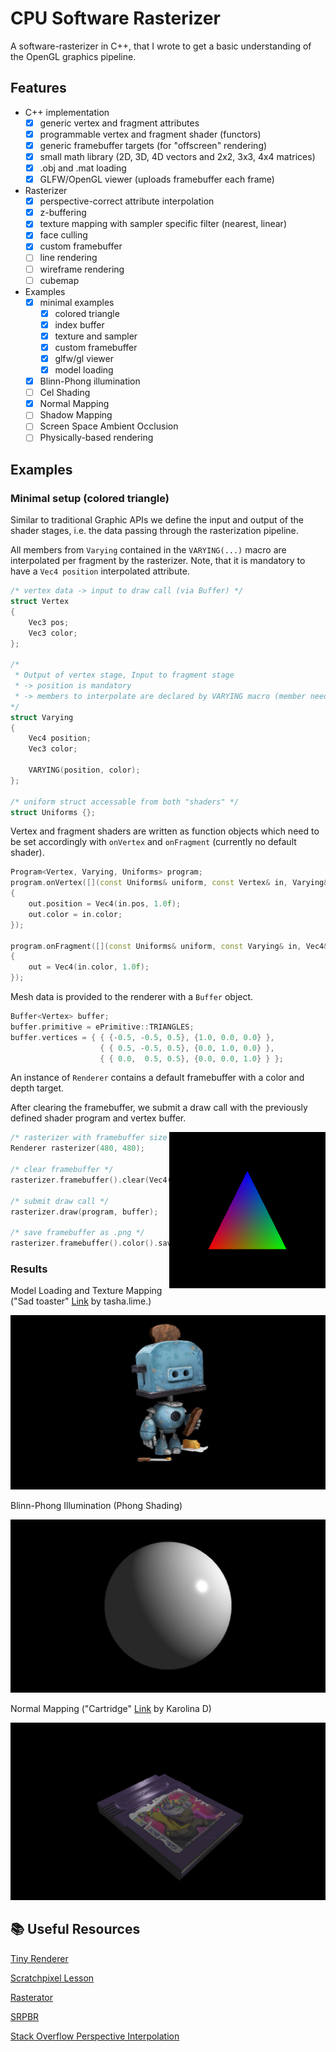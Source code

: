 # CPU Software Rasterizer

A software-rasterizer in C++, that I wrote to get a basic understanding of the OpenGL graphics pipeline.

## Features

- C++ implementation
  - [x] generic vertex and fragment attributes
  - [x] programmable vertex and fragment shader (functors)
  - [x] generic framebuffer targets (for "offscreen" rendering) 
  - [x] small math library (2D, 3D, 4D vectors and 2x2, 3x3, 4x4 matrices)
  - [x] .obj and .mat loading
  - [x] GLFW/OpenGL viewer (uploads framebuffer each frame)
- Rasterizer
  - [x] perspective-correct attribute interpolation
  - [x] z-buffering
  - [x] texture mapping with sampler specific filter (nearest, linear)
  - [x] face culling
  - [x] custom framebuffer
  - [ ] line rendering
  - [ ] wireframe rendering
  - [ ] cubemap
- Examples
  - [x] minimal examples
    - [x] colored triangle
    - [x] index buffer
    - [x] texture and sampler
    - [x] custom framebuffer
    - [x] glfw/gl viewer
    - [x] model loading
  - [x] Blinn-Phong illumination
  - [ ] Cel Shading
  - [x] Normal Mapping
  - [ ] Shadow Mapping
  - [ ] Screen Space Ambient Occlusion
  - [ ] Physically-based rendering     

## Examples

### Minimal setup (colored triangle)

Similar to traditional Graphic APIs we define the input and output of the shader stages, i.e. the data passing through the rasterization pipeline.

All members from `Varying` contained in the `VARYING(...)` macro are interpolated per fragment by the rasterizer.
Note, that it is mandatory to have a `Vec4 position` interpolated attribute.
```cpp
/* vertex data -> input to draw call (via Buffer) */
struct Vertex
{
    Vec3 pos;
    Vec3 color;
};

/*
 * Output of vertex stage, Input to fragment stage
 * -> position is mandatory
 * -> members to interpolate are declared by VARYING macro (member need scalar multiplication, and addition)
*/
struct Varying
{
    Vec4 position;
    Vec3 color;

    VARYING(position, color);
};

/* uniform struct accessable from both "shaders" */
struct Uniforms {};
```
Vertex and fragment shaders are written as function objects which need to be set accordingly with `onVertex` and `onFragment` (currently no default shader).
```cpp
Program<Vertex, Varying, Uniforms> program;
program.onVertex([](const Uniforms& uniform, const Vertex& in, Varying& out)
{
    out.position = Vec4(in.pos, 1.0f);
    out.color = in.color;
});

program.onFragment([](const Uniforms& uniform, const Varying& in, Vec4& out)
{
    out = Vec4(in.color, 1.0f);
});
```

Mesh data is provided to the renderer with a `Buffer` object.

```cpp
Buffer<Vertex> buffer;
buffer.primitive = ePrimitive::TRIANGLES;
buffer.vertices = { { {-0.5, -0.5, 0.5}, {1.0, 0.0, 0.0} },
                    { { 0.5, -0.5, 0.5}, {0.0, 1.0, 0.0} },
                    { { 0.0,  0.5, 0.5}, {0.0, 0.0, 1.0} } };

```
An instance of `Renderer` contains a default framebuffer with a color and depth target.

After clearing the framebuffer, we submit a draw call with the previously defined shader program and vertex buffer.

<img src="img/00_triangle.png" align="right" height=250px>

```cpp
/* rasterizer with framebuffer size */
Renderer rasterizer(480, 480);

/* clear framebuffer */
rasterizer.framebuffer().clear(Vec4(0, 0, 0, 1));

/* submit draw call */
rasterizer.draw(program, buffer);

/* save framebuffer as .png */
rasterizer.framebuffer().color().save("00_triangle.png");

```
### Results

Model Loading and Texture Mapping ("Sad toaster" [Link](https://skfb.ly/on9Dn) by tasha.lime.)

![alt](img/example_model.jpg)

Blinn-Phong Illumination (Phong Shading)

![alt](img/example_blinn_phong.jpg)

Normal Mapping ("Cartridge" [Link](https://sketchfab.com/3d-models/gameboy-cartridge-7c0160c8097a43e0a5e146bf4d7e01a1) by Karolina D)

![alt](img/example_normal_mapping.png)

## :books: Useful Resources
[Tiny Renderer](https://github.com/ssloy/tinyrenderer/wiki/Lesson-0:-getting-started)

[Scratchpixel Lesson](https://www.scratchapixel.com/lessons/3d-basic-rendering/rasterization-practical-implementation/overview-rasterization-algorithm.html)

[Rasterator](https://github.com/diharaw/Rasterator)

[SRPBR](https://github.com/niepp/srpbr)

[Stack Overflow Perspective Interpolation](https://stackoverflow.com/questions/24441631/how-exactly-does-opengl-do-perspectively-correct-linear-interpolation)
